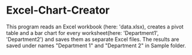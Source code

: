 # Excel-Chart-Creator
This program reads an Excel workbook (here: 'data.xlsx), creates a pivot table and a bar chart for every worksheet(here: 'Department1', 'Department2') and saves them as separate Excel files. 
The results are saved under names "Department 1" and "Department 2" in Sample folder. 
